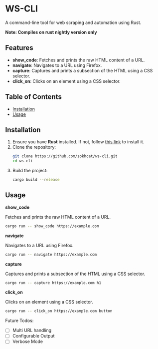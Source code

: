 # WS-CLI

A command-line tool for web scraping and automation using Rust.

**Note: Compiles on rust nightly version only**

## Features

- **show_code**: Fetches and prints the raw HTML content of a URL.
- **navigate**: Navigates to a URL using Firefox.
- **capture**: Captures and prints a subsection of the HTML using a CSS selector.
- **click_on**: Clicks on an element using a CSS selector.

## Table of Contents

- [Installation](#installation)
- [Usage](#usage)

## Installation

1. Ensure you have **Rust** installed. If not, follow [this link](https://www.rust-lang.org/tools/install) to install it.
2. Clone the repository:
   ```bash
   git clone https://github.com/zokhcat/ws-cli.git
   cd ws-cli
   ```
3. Build the project:
   ```bash
   cargo build --release
   ```

## Usage

**show_code**

Fetches and prints the raw HTML content of a URL.

```sh
cargo run -- show_code https://example.com
```

**navigate**

Navigates to a URL using Firefox.

```sh
cargo run -- navigate https://example.com
```

**capture**

Captures and prints a subsection of the HTML using a CSS selector.

```sh
cargo run -- capture https://example.com h1
```

**click_on**

Clicks on an element using a CSS selector.

```sh
cargo run -- click_on https://example.com button
```

Future Todos:

- [ ] Multi URL handling
- [ ] Configurable Output
- [ ] Verbose Mode
